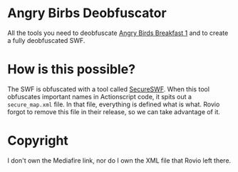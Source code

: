 # Angry Birbs Deobfuscator

All the tools you need to deobfuscate [Angry Birds Breakfast 1](http://www.mediafire.com/file/632g9ek4hwatsrw/Angry+Birds+Breakfast+1.exe) and to create a fully deobfuscated SWF.

# How is this possible?

The SWF is obfuscated with a tool called [SecureSWF](http://www.kindi.com/). When this tool obfuscates important names in Actionscript code, it spits out a `secure_map.xml` file. In that file, everything is defined what is what. Rovio forgot to remove this file in their release, so we can take advantage of it.

# Copyright

I don't own the Mediafire link, nor do I own the XML file that Rovio left there.
